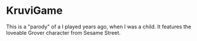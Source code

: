 # KruviGame
This is  a "parody" of a I played years ago, when I was a child. It features the loveable Grover character from Sesame Street.
